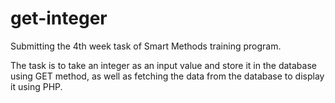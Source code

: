 # get-integer

Submitting the 4th week task of Smart Methods training program. 

The task is to take an integer as an input value and store it in the database using GET method, as well as fetching the data from the database to display it using PHP. 
